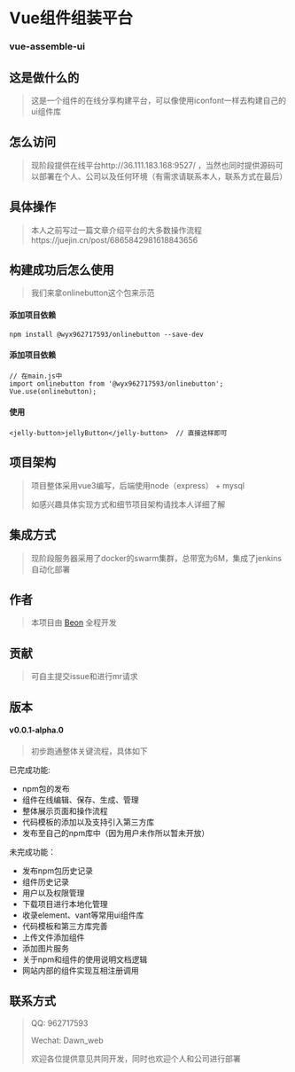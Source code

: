 # Vue组件组装平台
### vue-assemble-ui

## 这是做什么的

> 这是一个组件的在线分享构建平台，可以像使用iconfont一样去构建自己的ui组件库

## 怎么访问
> 现阶段提供在线平台http://36.111.183.168:9527/ ，当然也同时提供源码可以部署在个人、公司以及任何环境（有需求请联系本人，联系方式在最后）

## 具体操作
> 本人之前写过一篇文章介绍平台的大多数操作流程https://juejin.cn/post/6865842981618843656

## 构建成功后怎么使用
> 我们来拿onlinebutton这个包来示范

#### 添加项目依赖
```
npm install @wyx962717593/onlinebutton --save-dev
```

#### 添加项目依赖
```
// 在main.js中
import onlinebutton from '@wyx962717593/onlinebutton';
Vue.use(onlinebutton);
```

#### 使用
```
<jelly-button>jellyButton</jelly-button>  // 直接这样即可
```

## 项目架构
> 项目整体采用vue3编写，后端使用node（express） + mysql
> 
> 如感兴趣具体实现方式和细节项目架构请找本人详细了解

## 集成方式
> 现阶段服务器采用了docker的swarm集群，总带宽为6M，集成了jenkins自动化部署

## 作者
> 本项目由 [Beon](https://juejin.cn/user/1662117312988695) 全程开发

## 贡献
> 可自主提交issue和进行mr请求

## 版本

#### v0.0.1-alpha.0
> 初步跑通整体关键流程，具体如下

已完成功能:
* npm包的发布
* 组件在线编辑、保存、生成、管理
* 整体展示页面和操作流程
* 代码模板的添加以及支持引入第三方库
* 发布至自己的npm库中（因为用户未作所以暂未开放）

未完成功能：
* 发布npm包历史记录
* 组件历史记录
* 用户以及权限管理
* 下载项目进行本地化管理
* 收录element、vant等常用ui组件库
* 代码模板和第三方库完善
* 上传文件添加组件
* 添加图片服务
* 关于npm和组件的使用说明文档逻辑
* 网站内部的组件实现互相注册调用

## 联系方式
> QQ: 962717593
> 
> Wechat: Dawn_web
> 
> 欢迎各位提供意见共同开发，同时也欢迎个人和公司进行部署
